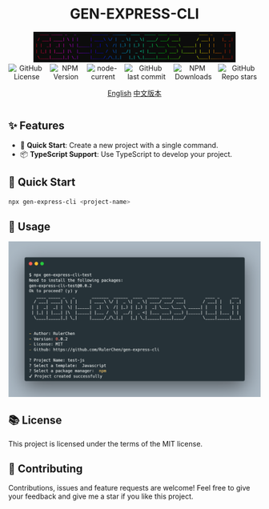 <h1 align="center">GEN-EXPRESS-CLI</h1>

<div align="center">
  <img alt="logo" src="./docs/logo.png" style="width: 80%;">
</div>

<div align="center" style="display: flex; justify-content: center; gap: 10px;">
  <img alt="GitHub License" src="https://img.shields.io/github/license/RulerChen/gen-express-cli?style=for-the-badge">
  <img alt="NPM Version" src="https://img.shields.io/npm/v/gen-express-cli-test?style=for-the-badge&logo=npm">
  <img alt="node-current" src="https://img.shields.io/node/v/gen-express-cli-test?style=for-the-badge&logo=node.js">
  <img alt="GitHub last commit" src="https://img.shields.io/github/last-commit/RulerChen/gen-express-cli?style=for-the-badge&logo=github">
  <img alt="NPM Downloads" src="https://img.shields.io/npm/dt/gen-express-cli-test?style=for-the-badge&logo=npm">
  <img alt="GitHub Repo stars" src="https://img.shields.io/github/stars/RulerChen/gen-express-cli?style=for-the-badge&logo=github">
</div>

<div align="center" style="display: flex; justify-content: center; gap: 10px;">

[English](./README.md)
[中文版本](./README.zh_TW.md)

</div>

## ✨ Features

- 🚀 **Quick Start**: Create a new project with a single command.
- 📦 **TypeScript Support**: Use TypeScript to develop your project.

## 📂 Quick Start

```bash
npx gen-express-cli <project-name>
```

## 📖 Usage

![Usage](./docs/usage.png)

## 📚 License

This project is licensed under the terms of the MIT license.

## 🤝 Contributing

Contributions, issues and feature requests are welcome! Feel free to give your feedback and give me a star if you like this project.
